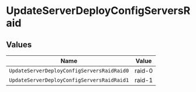 # UpdateServerDeployConfigServersRaid


## Values

| Name                                       | Value                                      |
| ------------------------------------------ | ------------------------------------------ |
| `UpdateServerDeployConfigServersRaidRaid0` | raid-0                                     |
| `UpdateServerDeployConfigServersRaidRaid1` | raid-1                                     |